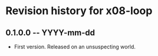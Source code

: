 # Revision history for x08-loop

## 0.1.0.0 -- YYYY-mm-dd

* First version. Released on an unsuspecting world.
